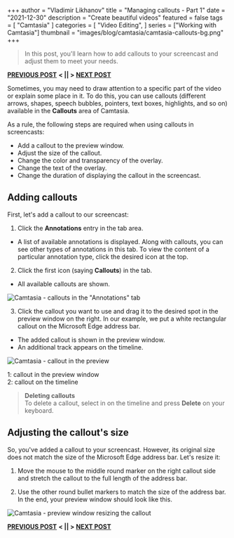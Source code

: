 +++
author = "Vladimir Likhanov"
title = "Managing callouts - Part 1"
date = "2021-12-30"
description = "Create beautiful videos"
featured = false
tags = [
    "Camtasia"
]
categories = [
    "Video Editing",
]
series = ["Working with Camtasia"]
thumbnail = "images/blog/camtasia/camtasia-callouts-bg.png"
+++

> In this post, you'll learn how to add callouts to your screencast and adjust them to meet your needs.

[**PREVIOUS POST**](/post/camtasia-editing-screencast-adding-background-music/) **< || >** [**NEXT POST**](/post/camtasia-managing-callouts-2/)

Sometimes, you may need to draw attention to a specific part of the video or explain some place in it. To do this,
you can use callouts (different arrows, shapes, speech bubbles, pointers, text boxes, highlights, and so on) available
in the **Callouts** area of Camtasia.

As a rule, the following steps are required when using callouts in screencasts:

* Add a callout to the preview window.
* Adjust the size of the callout.
* Change the color and transparency of the overlay.
* Change the text of the overlay.
* Change the duration of displaying the callout in the screencast.

## Adding callouts

First, let's add a callout to our screencast:

1. Click the **Annotations** entry in the tab area.

* A list of available annotations is displayed. Along with callouts, you can see other types of annotations in this tab.
To view the content of a particular annotation type, click the desired icon at the top.

2. Click the first icon (saying **Callouts**) in the tab.

* All available callouts are shown.

![Camtasia - callouts in the "Annotations" tab](/images/blog/camtasia/camtasia-annotations-tab.png)

3. Click the callout you want to use and drag it to the desired spot in the preview window on the right. In our example, we put
a white rectangular callout on the Microsoft Edge address bar.

* The added callout is shown in the preview window.
* An additional track appears on the timeline.

![Camtasia - callout in the preview](/images/blog/camtasia/camtasia-added-callout.png)

1: callout in the preview window <br />
2: callout on the timeline

> **Deleting callouts** <br />
To delete a callout, select in on the timeline and press **Delete** on your keyboard.

## Adjusting the callout's size

So, you've added a callout to your screencast. However, its original size does not match the size of the Microsoft Edge address bar.
Let's resize it:

1. Move the mouse to the middle round marker on the right callout side and stretch the callout to the full length of the address
bar.

2. Use the other round bullet markers to match the size of the address bar. In the end, your preview window should look like this.

![Camtasia - preview window resizing the callout](/images/blog/camtasia/camtasia-resizing-callout.png)

[**PREVIOUS POST**](/post/camtasia-editing-screencast-adding-background-music/) **< || >** [**NEXT POST**](/post/camtasia-managing-callouts-2/)